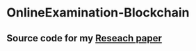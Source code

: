 # OnlineExamination-Blockchain
## **Source code** for my [Reseach paper](https://www.researchgate.net/publication/357478145_Design_Analysis_and_Implementation_of_Online_Competitive_Examination_Using_Heterogeneous_Consortium_Blockchain)
